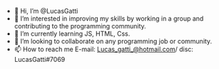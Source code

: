 - 👋 Hi, I’m @LucasGatti
- 👀 I’m interested in improving my skills by working in a group and contributing to the programming community.
- 🌱 I’m currently learning JS, HTML, Css.
- 💞️ I’m looking to collaborate on any programming job or community. 
- 📫 How to reach me E-mail: Lucas_gatti_@hotmail.com/ disc: LucasGatti#7069

<!---
LucasGatti/LucasGatti is a ✨ special ✨ repository because its `README.md` (this file) appears on your GitHub profile.
You can click the Preview link to take a look at your changes.
--->
